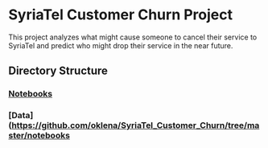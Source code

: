 # SyriaTel Customer Churn Project

This project analyzes what might cause someone to cancel their service to SyriaTel and predict who might drop their service in the near future.

## Directory Structure

### [Notebooks](https://github.com/oklena/SyriaTel_Customer_Churn/tree/master/notebooks)

### [Data](https://github.com/oklena/SyriaTel_Customer_Churn/tree/master/notebooks

### 
